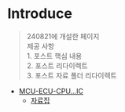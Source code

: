 # Introduce
> 240821에 개설한 페이지
<br>제공 사항
<br> 1. 포스트 핵심 내용
<br> 2. 포스트 리다이렉트
<br> 3. 포스트 자료 폴더 리다이렉트

- [MCU-ECU-CPU...IC]()
  - [자료집](./240821_MCU_ECU)